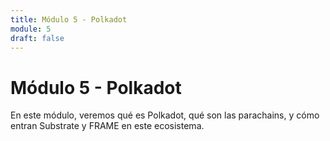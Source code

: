 ```yaml
---
title: Módulo 5 - Polkadot
module: 5
draft: false
---
```


# Módulo 5 - Polkadot

En este módulo, veremos qué es Polkadot, qué son las parachains, y cómo entran Substrate y FRAME en este ecosistema.
